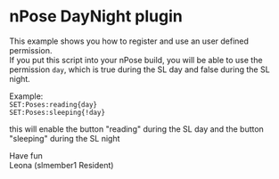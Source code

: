 # nPose DayNight plugin
This example shows you how to register and use an user defined permission.  
If you put this script into your nPose build, you will be able to use the permission `day`, which is true during the SL day and false during the SL night.

Example:  
`SET:Poses:reading{day}`  
`SET:Poses:sleeping{!day}`

this will enable the button "reading" during the SL day and the button "sleeping" during the SL night

Have fun  
Leona (slmember1 Resident)